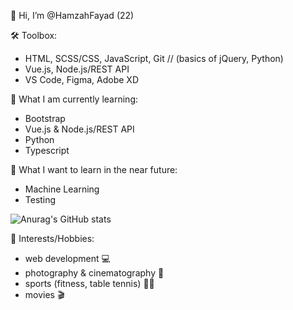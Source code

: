 👋 Hi, I’m @HamzahFayad (22)

🛠 Toolbox:
* HTML, SCSS/CSS, JavaScript, Git // (basics of jQuery, Python)
* Vue.js, Node.js/REST API
* VS Code, Figma, Adobe XD

📖 What I am currently learning:
* Bootstrap
*  Vue.js & Node.js/REST API
*  Python
*  Typescript

🤖 What I want to learn in the near future:
* Machine Learning
* Testing

![Anurag's GitHub stats](https://github-readme-stats.vercel.app/api?username=HamzahFayad&show_icons=true&theme=tokyonight)

🎳 Interests/Hobbies:
* web development 💻
* photography & cinematography 📸
* sports (fitness, table tennis) 🏋️‍♂️
* movies 🎬
